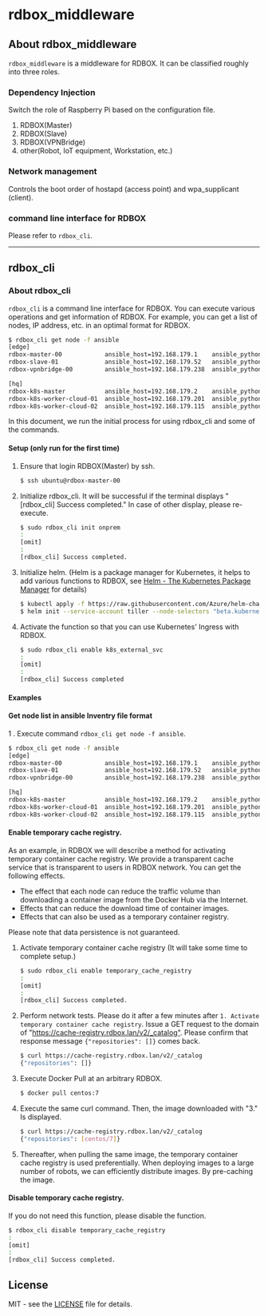 # rdbox_middleware

## About rdbox_middleware

`rdbox_middleware` is a middleware for RDBOX. It can be classified roughly into three roles.

### Dependency Injection

Switch the role of Raspberry Pi based on the configuration file.

1.  RDBOX(Master)
2.  RDBOX(Slave)
3.  RDBOX(VPNBridge)
4.  other(Robot, IoT equipment, Workstation, etc.)

### Network management

Controls the boot order of hostapd (access point) and wpa_supplicant (client).

### command line interface for RDBOX

Please refer to `rdbox_cli`.

* * *

## rdbox_cli

### About rdbox_cli

`rdbox_cli` is a command line interface for RDBOX. You can execute various operations and get information of RDBOX. For example, you can get a list of nodes, IP address, etc. in an optimal format for RDBOX.

```bash
$ rdbox_cli get node -f ansible
[edge]
rdbox-master-00            ansible_host=192.168.179.1    ansible_python_interpreter=/usr/bin/python3
rdbox-slave-01             ansible_host=192.168.179.52   ansible_python_interpreter=/usr/bin/python3
rdbox-vpnbridge-00         ansible_host=192.168.179.238  ansible_python_interpreter=/usr/bin/python3

[hq]
rdbox-k8s-master           ansible_host=192.168.179.2    ansible_python_interpreter=/usr/bin/python3
rdbox-k8s-worker-cloud-01  ansible_host=192.168.179.201  ansible_python_interpreter=/usr/bin/python3
rdbox-k8s-worker-cloud-02  ansible_host=192.168.179.115  ansible_python_interpreter=/usr/bin/python3
```

In this document, we run the initial process for using rdbox_cli and some of the commands.

#### Setup (only run for the first time)

1.  Ensure that login RDBOX(Master) by ssh.
    ```bash
    $ ssh ubuntu@rdbox-master-00
    ```
2.  Initialize rdbox_cli. It will be successful if the terminal displays "[rdbox_cli] Success completed." In case of other display, please re-execute.
    ```bash
    $ sudo rdbox_cli init onprem
    :
    [omit] 
    :
    [rdbox_cli] Success completed.
    ```
3.  Initialize helm. (Helm is a package manager for Kubernetes, it helps to add various functions to RDBOX, see [Helm - The Kubernetes Package Manager](https://helm.sh/) for details)
    ```bash
    $ kubectl apply -f https://raw.githubusercontent.com/Azure/helm-charts/master/docs/prerequisities/helm-rbac-config.yaml
    $ helm init --service-account tiller --node-selectors "beta.kubernetes.io/arch"="amd64"
    ```
4.  Activate the function so that you can use Kubernetes' Ingress with RDBOX.
    ```bash
    $ sudo rdbox_cli enable k8s_external_svc
    :
    [omit] 
    :
    [rdbox_cli] Success completed
    ```

#### Examples

#### Get node list in ansible Inventry file format

1 . Execute command `rdbox_cli get node -f ansible`.

```bash
$ rdbox_cli get node -f ansible
[edge]
rdbox-master-00            ansible_host=192.168.179.1    ansible_python_interpreter=/usr/bin/python3
rdbox-slave-01             ansible_host=192.168.179.52   ansible_python_interpreter=/usr/bin/python3
rdbox-vpnbridge-00         ansible_host=192.168.179.238  ansible_python_interpreter=/usr/bin/python3

[hq]
rdbox-k8s-master           ansible_host=192.168.179.2    ansible_python_interpreter=/usr/bin/python3
rdbox-k8s-worker-cloud-01  ansible_host=192.168.179.201  ansible_python_interpreter=/usr/bin/python3
rdbox-k8s-worker-cloud-02  ansible_host=192.168.179.115  ansible_python_interpreter=/usr/bin/python3
```

#### Enable temporary cache registry.

As an example, in RDBOX we will describe a method for activating temporary container cache registry. We provide a transparent cache service that is transparent to users in RDBOX network.
You can get the following effects.

-   The effect that each node can reduce the traffic volume than downloading a container image from the Docker Hub via the Internet.
-   Effects that can reduce the download time of container images.
-   Effects that can also be used as a temporary container registry.  

Please note that data persistence is not guaranteed.

1.  Activate temporary container cache registry (It will take some time to complete setup.)

    ```bash
    $ sudo rdbox_cli enable temporary_cache_registry
    :
    [omit]
    :
    [rdbox_cli] Success completed.
    ```

2.  Perform network tests. Please do it after a few minutes after `1. Activate temporary container cache registry`. Issue a GET request to the domain of "<https://cache-registry.rdbox.lan/v2/_catalog">. Please confirm that response message `{"repositories": []}` comes back.
    ```bash
    $ curl https://cache-registry.rdbox.lan/v2/_catalog
    {"repositories": []}
    ```
3.  Execute Docker Pull at an arbitrary RDBOX.
    ```bash
    $ docker pull centos:7
    ```
4.  Execute the same curl command. Then, the image downloaded with "3." Is displayed.
    ```bash
    $ curl https://cache-registry.rdbox.lan/v2/_catalog
    {"repositories": [centos/7]}
    ```
5.  Thereafter, when pulling the same image, the temporary container cache registry is used preferentially. When deploying images to a large number of robots, we can efficiently distribute images. By pre-caching the image.

#### Disable temporary cache registry.

If you do not need this function, please disable the function.

```bash
$ rdbox_cli disable temporary_cache_registry
:
[omit]
:
[rdbox_cli] Success completed.
```

## License

MIT - see the [LICENSE](./LICENSE) file for details.
